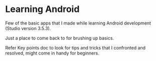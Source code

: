 # Learning Android
 Few of the basic apps that I made while learning Android development (Studio version 3.5.3).
 
 Just a place to come back to for brushing up basics.
 
 Refer Key points doc to look for tips and tricks that I confronted and resolved, might come in handy for beginners.
